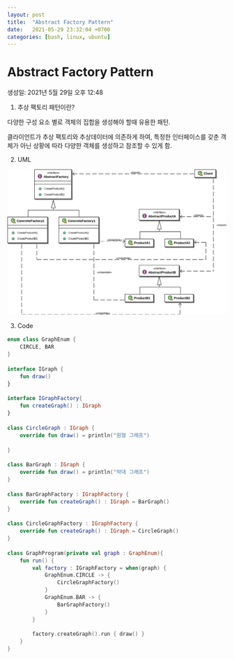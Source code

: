 ```yaml
---
layout: post
title:  "Abstract Factory Pattern"
date:   2021-05-29 23:32:04 +0700
categories: [bash, linux, ubuntu]
---
```


# Abstract Factory Pattern

생성일: 2021년 5월 29일 오후 12:48

1. 추상 팩토리 패턴이란?

  다양한 구성 요소 별로 객체의 집합을 생성해야 할때 유용한 패턴. 

클라이언트가 추상 팩토리와 추상데이터에 의존하게 하여, 특정한 인터페이스를 갖춘 객체가 아닌 상황에 따라 다양한 객체를 생성하고 참조할 수 있게 함. 

2. UML

![Abstract%20Factory%20Pattern%20c578491863b147528ca74c14f230e95c/Untitled.png](Abstract%20Factory%20Pattern%20c578491863b147528ca74c14f230e95c/Untitled.png)

3. Code

```kotlin
enum class GraphEnum {
    CIRCLE, BAR
}

interface IGraph {
	fun draw()
}

interface IGraphFactory{
	fun createGraph() : IGraph 
}

class CircleGraph : IGraph {
	override fun draw() = println("원형 그래프")
	
}

class BarGraph : IGraph {
	override fun draw() = println("막대 그래프")
}

class BarGraphFactory : IGraphFactory {
	override fun createGraph() : IGraph = BarGraph()
}

class CircleGraphFactory : IGraphFactory {
	override fun createGraph() : IGraph = CircleGraph()
}

class GraphProgram(private val graph : GraphEnum){
	fun run() {
		val factory : IGraphFactory = when(graph) {
			GraphEnum.CIRCLE -> {
				CircleGraphFactory()
			}
			GraphEnum.BAR -> {
				BarGraphFactory()
			}
		}
		
		factory.createGraph().run { draw() }
	}
}

```